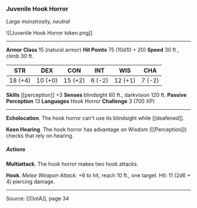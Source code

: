 ### Juvenile Hook Horror
_Large monstrosity, neutral_

![[Juvenile Hook Horror token.png]]


---

**Armor Class** 15 (natural armor)
**Hit Points** 75 (10d10 + 20)
**Speed** 30 ft., climb 30 ft.

| STR     | DEX     | CON     | INT     | WIS     | CHA     |
|---------|---------|---------|---------|---------|---------|
| 18 (+4) | 10 (+0) | 15 (+2) | 6 (-2) | 12 (+1) | 7 (-2) |

**Skills** [[perception]] +3
**Senses** blindsight 60 ft., darkvision 120 ft.
**Passive Perception** 13
**Languages** Hook Horror
**Challenge** 3 (700 XP)

---

**Echolocation**. The hook horror can't use its blindsight while [[deafened]].

**Keen Hearing**. The hook horror has advantage on Wisdom ([[Perception]]) checks that rely on hearing.

##### Actions
**Multiattack**. The hook horror makes two hook attacks.

**Hook**. _Melee Weapon Attack:_ +6 to hit, reach 10 ft., one target. Hit: 11 (2d6 + 4) piercing damage.


---

Source: [[OotA]], page 34